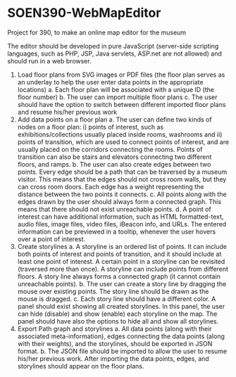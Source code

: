 # SOEN390-WebMapEditor
Project for 390, to make an online map editor for the museum

The editor should be developed in pure JavaScript (server-side scripting languages, such as PHP, JSP, Java servlets, ASP.net are not allowed) and should run in a web browser.

1.	Load floor plans from SVG images or PDF files (the floor plan serves as an underlay to help the user enter data points in the appropriate locations)
a.	Each floor plan will be associated with a unique ID (the floor number)
b.	The user can import multiple floor plans
c.	The user should have the option to switch between different imported floor plans and resume his/her previous work
2.	Add data points on a floor plan
a.	The user can define two kinds of nodes on a floor plan: i) points of interest, such as exhibitions/collections usually placed inside rooms, washrooms and ii) points of transition, which are used to connect points of interest, and are usually placed on the corridors connecting the rooms. Points of transition can also be stairs and elevators connecting two different floors, and ramps.
b.	The user can also create edges between two points. Every edge should be a path that can be traversed by a museum visitor. This means that the edges should not cross room walls, but they can cross room doors. Each edge has a weight representing the distance between the two points it connects.
c.	All points along with the edges drawn by the user should always form a connected graph. This means that there should not exist unreachable points.
d.	A point of interest can have additional information, such as HTML formatted-text, audio files, image files, video files, iBeacon info, and URLs. The entered information can be previewed in a tooltip, whenever the user hovers over a point of interest.
3.	Create storylines
a.	A storyline is an ordered list of points. It can include both points of interest and points of transition, and it should include at least one point of interest. A certain point in a storyline can be revisited (traversed more than once). A storyline can include points from different floors. A story line always forms a connected graph (it cannot contain unreachable points).
b.	The user can create a story line by dragging the mouse over existing points. The story line should be drawn as the mouse is dragged.
c.	Each story line should have a different color. A panel should exist showing all created storylines. In this panel, the user can hide (disable) and show (enable) each storyline on the map. The panel should have also the options to hide all and show all storylines.
4.	Export Path graph and storylines
a.	All data points (along with their associated meta-information), edges connecting the data points (along with their weights), and the storylines, should be exported in JSON format.
b.	The JSON file should be imported to allow the user to resume his/her previous work. After importing the data points, edges, and storylines should appear on the floor plans.
